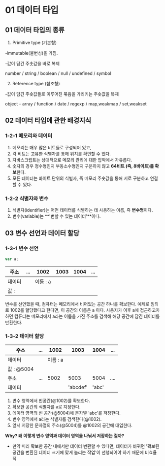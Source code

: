 # 01 데이터 타입

## 01 데이터 타입의 종류

1. Primitive type (기본형)

-immutable(불변성)을 가짐.

-값이 담긴 주솟값을 바로 복제

number / string / boolean / null / undefined / symbol

2. Reference type (참조형)

-값이 담긴 주솟값들로 이루어진 묶음을 가리키는 주솟값을 복제

object - array / function / date / regexp / map,weakmap / set,weakset

## 02 데이터 타입에 관한 배경지식

### 1-2-1 메모리와 데이터

1. 메모리는 매우 많은 비트들로 구성되어 있고,
2. 각 비트는 고유한 식별자를 통해 위치를 확인할 수 있다.
3. 자바스크립트는 상대적으로 메모리 관리에 대한 압박에서 자유롭다.
4. 숫자의 경우 정수형인지 부동소수형인지 구분하지 않고 **64비트 (즉, 8바이트)를 확보**한다.
5. 모든 데이터는 바이트 단위의 식별자, 즉 메모리 주솟값을 통해 서로 구분하고 연결할 수 있다.

### 1-2-2 식별자와 변수

1. 식별자(identifier)는 어떤 데이터를 식별하는 데 사용하는 이름, 즉 **변수명**이다.
2. 변수(variable)는 **'변할 수 있는 데이터'**이다.

## 03 변수 선언과 데이터 할당

### 1-3-1 변수 선언

```jsx
var a;
```

| 주소 | ... | 1002 | 1003 | 1004 | ... |
| --- | --- | --- | --- | --- | --- |
| 데이터 |  | 이름 : a
값 :  |  |  |  |

변수를 선언했을 때, 컴퓨터는 메모리에서 비어있는 공간 하나를 확보한다. 예제로 임의로 1002를 할당했다고 한다면, 이 공간의 이름은 a 이다. 사용자가 이후 a에 접근하고자 하면 컴퓨터는 메모리에서 a라는 이름을 가진 주소를 검색해 해당 공간에 담긴 데이터를 반환한다.

### 1-3-2 데이터 할당

| 주소 | ... | 1002 | 1003 | 1004 | ... |
| --- | --- | --- | --- | --- | --- |
| 데이터 |  | 이름 : a
값 : @5004 |  |  |  |
| 주소 | ... | 5002 | 5003 | 5004 | .... |
| 데이터 |  |  | 'abcdef' | 'abc' |  |
1. 변수 영역에서 빈공간(@1002)를 확보한다.
2. 확보한 공간의 식별자를 a로 지정한다.
3. 데이터 영역의 빈 공간(@5004)에 문자열 'abc'를 저장한다.
4. 변수 영역에서 a라는 식별자를 검색한다(@1002).
5. 앞서 저장한 문자열의 주소(@5004)를 @1002의 공간에 대입한다.

**Why? 왜 이렇게 변수 영역과 데이터 영역을 나눠서 저장하는 걸까?** 

- 만약 미리 확보한 공간 내에서만 데이터 변환할 수 있다면, 데이터가 바뀌면 '확보된 공간을 변환된 데이터 크기에 맞게 늘리는 작업'이 선행되어야 하기 때문에 비효율적